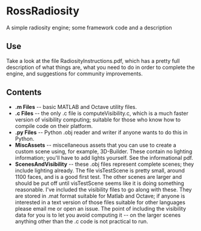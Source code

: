 # RossRadiosity
 A simple radiosity engine; some framework code and a description

## Use
Take a look at the file RadiosityInstructions.pdf, which has a pretty full description of what things are, what you need to do in order to complete the engine, and suggestions for community improvements. 

## Contents

 * **.m Files** -- basic MATLAB and Octave utility files.  
 * **.c Files** -- the only .c file is computeVisibility.c, which is a much faster version of visibility computing; suitable for those who know how to compile code on their platform. 
 * **.py Files** -- Python .obj reader and writer if anyone wants to do this in Python.
 * **MiscAssets** -- miscellaneous assets that you can use to create a custom scene using, for example, 3D-Builder.  These contain no lighting information; you'll have to add lights yourself.  See the informational pdf. 
 * **ScenesAndVisibility** -- these .obj files represent complete scenes; they include lighting already.  The file visTestScene is pretty small, around 1100 faces, and is a good first test.  The other scenes are larger and should be put off until visTestScene seems like it is doing something reasonable. I've included the visibility files to go along with these.  They are stored in .mat format suitable for Matlab and Octave; if anyone is interested in a text version of those files suitable for other languages please email me or open an issue.  The point of including the visibility data for you is to let you avoid computing it -- on the larger scenes anything other than the .c code is not practical to run. 